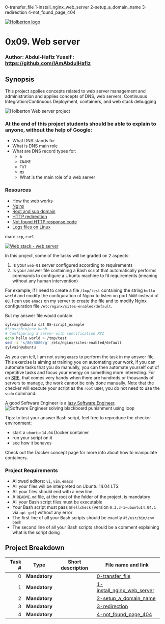 0-transfer_file
1-install_nginx_web_server
2-setup_a_domain_name
3-redirection
4-not_found_page_404

[![Holberton logo](https://www.holbertonschool.com/assets/holberton-logo-1cc451260ca3cd297def53f2250a9794810667c7ca7b5fa5879a569a457bf16f.png)](https://www.holbertonschool.com/)
# 0x09. Web server

### Author: Abdul-Hafiz Yussif : https://github.com/IAmAbdulHafiz

## Synopsis
This project applies concepts related to web server management and administration and applies concepts of DNS, web servers, Continuous Integration/Continuous Deployment, containers, and web stack debugging

![Holberton Web server project](https://i.imgur.com/8Gu52Qv.png)

### At the end of this project students should be able to explain to anyone, **without the help of Google**:

*   What DNS stands for
*   What is DNS main role
*   What are DNS record types for:
    *   `A`
	*   `CNAME`
	*   `TXT`
	*   `MX`
	*   What is the main role of a web server
				
### Resources

*   [How the web works](https://developer.mozilla.org/en-US/docs/Learn/Getting_started_with_the_web/How_the_Web_works)
*   [Nginx](https://en.wikipedia.org/wiki/Nginx)
*   [Root and sub domain](https://support.landingi.com/article/147-the-root-domain-and-sub-domain-differences)
*   [HTTP redirection](https://moz.com/learn/seo/redirection)
*   [Not found HTTP response code](https://en.wikipedia.org/wiki/HTTP_404)
*   [Logs files on Linux](https://www.cyberciti.biz/faq/ubuntu-linux-gnome-system-log-viewer/)

man: `scp`, `curl`

[![Web stack - web server](https://s3.amazonaws.com/intranet-projects-files/holbertonschool-sysadmin_devops/266/Screenshot+2017-07-06+19.24.05.png)](https://www.youtube.com/watch?v=AZg4uJkEa-4&feature=youtu.be&hd=1)

In this project, some of the tasks will be graded on 2 aspects:

1.  Is your `web-01` server configured according to requirements
2.  Is your answer file containing a Bash script that automatically performs commands to configure a Ubuntu machine to fit requirements (meaning without any human intervention)

For example, if I need to create a file `/tmp/test` containing the string `hello world` and modify the configuration of Nginx to listen on port `8080` instead of `80`, I can use `emacs` on my server to create the file and to modify Nginx configuration file `/etc/nginx/sites-enabled/default`.

But my answer file would contain:

```sh
sylvain@ubuntu cat 88-script_example
#!/usr/bin/env bash
# Configuring a server with specification XYZ
echo hello world > /tmp/test
sed -i 's/80/8080/g' /etc/nginx/sites-enabled/default
sylvain@ubuntu

```

As you can tell, I am not using `emacs` to perform the task in my answer file. This exercise is aiming at training you on automating your work, if you can automate tasks that you do manually, you can then automate yourself out of repetitive tasks and focus your energy on something more interesting. For an [SRE](https://www.atlassian.com/it-unplugged/devops/site-reliability-engineering-sre), that comes very handy when there are hundreds or thousands of servers to manage, the work cannot be only done manually. Note that the checker will execute your script as the `root` user, you do not need to use the `sudo` command.

A good Software Engineer is a [lazy Software Engineer](https://www.techwell.com/techwell-insights/2013/12/why-best-programmers-are-lazy-and-act-dumb). ![Software Engineer solving blackboard punishment using loop](https://i.imgur.com/82VsYEC.jpg)

Tips: to test your answer Bash script, feel free to reproduce the checker environment:

*   start a `ubuntu:14.04` Docker container
*   run your script on it
*   see how it behaves

Check out the Docker concept page for more info about how to manipulate containers.



### Project Requirements
- Allowed editors: `vi`, `vim`, `emacs`
- All your files will be interpreted on Ubuntu 14.04 LTS
- All your files should end with a new line.
- A `README.md` file, at the root of the folder of the project, is mandatory
- All your Bash script files must be executable
- Your Bash script must pass `Shellcheck` (version `0.3.3-1~ubuntu14.04.1` via `apt-get`) without any error
- The first line of all your Bash scripts should be exactly `#!/usr/bin/env bash`
- The second line of all your Bash scripts should be a comment explaining what is the script doing

## Project Breakdown
Task # | Type | Short description | File name and link |
---: | --- | --- | --- |
0 | **Mandatory** | | [0-transfer_file](./0-transfer_file)
1 | **Mandatory** | | [1-install_nginx_web_server](./1-install_nginx_web_server)
2 | **Mandatory** | | [2-setup_a_domain_name](./2-setup_a_domain_name)
3 | **Mandatory** | | [3-redirection](./3-redirection)
4 | **Mandatory** | | [4-not_found_page_404](./4-not_found_page_404)
